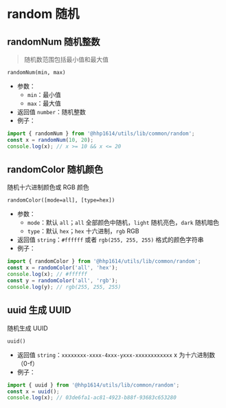 # random 随机

## randomNum 随机整数

> 随机数范围包括最小值和最大值

```text
randomNum(min, max)
```

- 参数：
  - `min`：最小值
  - `max`：最大值
- 返回值 `number`：随机整数
- 例子：

```js
import { randomNum } from '@hhp1614/utils/lib/common/random';
const x = randomNum(10, 20);
console.log(x); // x >= 10 && x <= 20
```

## randomColor 随机颜色

随机十六进制颜色或 RGB 颜色

```text
randomColor([mode=all], [type=hex])
```

- 参数：
  - `mode`：默认 `all`；`all` 全部颜色中随机，`light` 随机亮色，`dark` 随机暗色
  - `type`：默认 `hex`；`hex` 十六进制，`rgb` RGB
- 返回值 `string`：`#ffffff` 或者 `rgb(255, 255, 255)` 格式的颜色字符串
- 例子：

```js
import { randomColor } from '@hhp1614/utils/lib/common/random';
const x = randomColor('all', 'hex');
console.log(x); // #ffffff
const y = randomColor('all', 'rgb');
console.log(y); // rgb(255, 255, 255)
```

## uuid 生成 UUID

随机生成 UUID

```text
uuid()
```

- 返回值 `string`：`xxxxxxxx-xxxx-4xxx-yxxx-xxxxxxxxxxxx` x 为十六进制数（0-f）
- 例子：

```js
import { uuid } from '@hhp1614/utils/lib/common/random';
const x = uuid();
console.log(x); // 03de6fa1-ac81-4923-b88f-93683c653280
```
